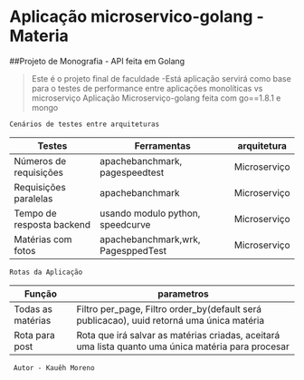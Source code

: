 # Aplicação microservico-golang - Materia
##Projeto de Monografia - API feita em Golang
>Este é o projeto final de faculdade
>-Está aplicação servirá como base para o testes de performance entre aplicações monolíticas vs microserviço
>Aplicação Microserviço-golang feita com go==1.8.1 e mongo

`Cenários de testes entre arquiteturas`

| Testes | Ferramentas | arquitetura |
| -------| ----------- | ----------- |
| Números de requisições | apachebanchmark, pagespeedtest | Microserviço |
| Requisições paralelas | apachebanchmark | Microserviço |
| Tempo de resposta backend | usando modulo python, speedcurve | Microserviço |
| Matérias com fotos | apachebanchmark,wrk, PagesppedTest | Microserviço |

`Rotas da Aplicação`

| Função  |  parametros |
| -------- | ----------- |
| Todas as matérias | Filtro per_page, Filtro order_by(default será publicacao), uuid retorná uma única matéria |
| Rota para post | Rota que irá salvar as matérias criadas, aceitará uma lista quanto uma única matéria para procesar |

` Autor - Kauêh Moreno`


